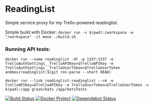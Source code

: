 # ReadingList
Simple service proxy for my Trello-powered readinglist.

Simple build with Docker: `docker run -v $(pwd):/workspace -w "/workspace" -it mono ./build.sh`

### Running API tests:

```shell
docker run --name readinglist -dt -p 1337:1337 -e TrelloAuthSettings__TrelloAPIKey=$TrelloAPIKey -e TrelloAuthSettings__TrelloUserToken=$TrelloUserToken andmos/readinglist:$(git rev-parse --short HEAD)

docker run --link readinglist:readinglist --rm -e TrelloAPIKey=$TrelloAPIKey -e TrelloUserToken=$TrelloUserToken -v $(pwd):/app graze/bats /app/batsTests
```

[![Build Status](https://travis-ci.com/andmos/ReadingList.svg?branch=master)](https://travis-ci.com/andmos/ReadingList)
[![Docker Project](https://img.shields.io/docker/pulls/andmos/readinglist.svg)](https://hub.docker.com/r/andmos/readinglist/)
[![Dependabot Status](https://api.dependabot.com/badges/status?host=github&repo=andmos/ReadingList)](https://dependabot.com)